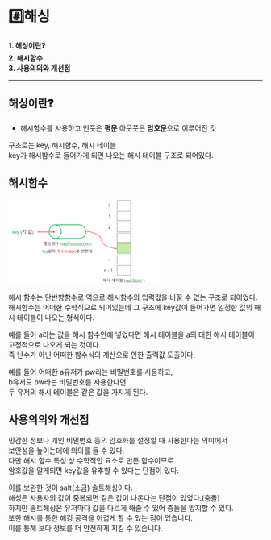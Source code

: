 # #️⃣해싱
**1. 해싱이란❓**  
**2. 해시함수**  
**3. 사용의의와 개선점**

---
## 해싱이란❓  

- 해시함수를 사용하고 인풋은 **평문** 아웃풋은 **암호문**으로 이루어진 것  

구조로는 key, 해시함수, 해시 테이블  
key가 해시함수로 들어가게 되면 나오는 해시 테이블 구조로 되어있다.
## 해시함수

![alt text](image-1.png)  

해시 함수는 단반향함수로 역으로 해시함수의 입력값을 바꿀 수 없는 구조로 되어었다. 해시함수는 어떠한 수학식으로 되어있는데 그 구조에 key값이 들어가면 일정한 값의 해시 테이블이 나오는 형식이다.  

예를 들어 a라는 값을 해시 함수안에 넣었다면 해시 테이블을 a의 대한 해시 테이블이 고정적으로 나오게 되는 것이다.  
즉 난수가 아닌 어떠한 함수식의 계산으로 인한 출력값 도출이다.  

예를 들어 어떠한 a유저가 pw라는 비밀번호를 사용하고,  
b유저도 pw라는 비밀번호를 사용한다면  
두 유저의 해시 테이블은 같은 값을 가지게 된다.


## 사용의의와 개선점
민감한 정보나 개인 비밀번호 등의 암호화를 설정할 때 사용한다는 의미에서  
보안성을 높이는데에 의의를 둘 수 있다.  
다만 해시 함수 특성 상 수학적인 요소로 만든 함수이므로  
암호값을 알게되면 key값을 유추할 수 있다는 단점이 있다.  

이를 보완한 것이 salt(소금) 솔트해싱이다.  
해싱은 사용자의 값이 중복되면 같은 값이 나온다는 단점이 있었다.(충돌)  
하지만 솔트해싱은 유저마다 값을 다르게 해줄 수 있어 충돌을 방지할 수 있다.  
또한 해시를 통한 해킹 공격을 어렵게 할 수 있는 점이 있습니다.  
이를 통해 보다 정보를 더 안전하게 지킬 수 있습니다.
